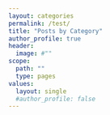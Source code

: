 ```yaml
---
layout: categories
permalink: /test/
title: "Posts by Category"
author_profile: true
header:
  image: #""
scope:
  path: ""
  type: pages
values:
  layout: single
  #author_profile: false
---
```

